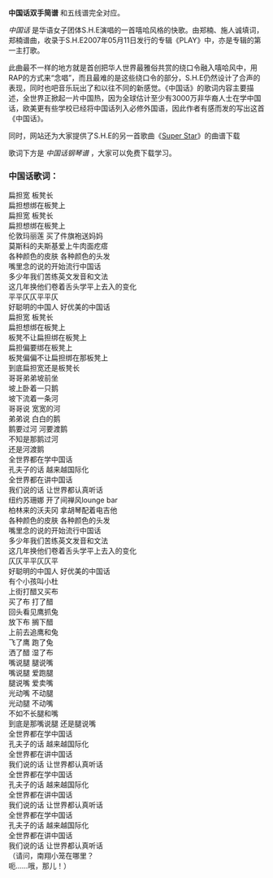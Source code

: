 

**中国话双手简谱** 和五线谱完全对应。

_中国话_
是华语女子团体S.H.E演唱的一首嘻哈风格的快歌。由郑楠、施人诚填词，郑楠谱曲，收录于S.H.E2007年05月11日发行的专辑《PLAY》中，亦是专辑的第一主打歌。

此曲最不一样的地方就是首创把华人世界最雅俗共赏的绕口令融入嘻哈风中，用RAP的方式来“念唱”，而且最难的是这些绕口令的部分，S.H.E仍然设计了合声的表现，同时也吧音乐玩出了和以往不同的新感觉。《中国话》的歌词内容主要描述，全世界正掀起一片中国热，因为全球估计至少有3000万非华裔人士在学中国话，欧美更有些学校已经将中国话列入必修外国语，因此作者有感而发的写出这首《中国话》。

同时，网站还为大家提供了S.H.E的另一首歌曲《[Super Star](Music-8216-Super-Star-S-H-E.html "Super
Star")》的曲谱下载

歌词下方是 _中国话钢琴谱_ ，大家可以免费下载学习。

### 中国话歌词：

扁担宽 板凳长  
扁担想绑在板凳上  
扁担宽 板凳长  
扁担想绑在板凳上  
伦敦玛丽莲 买了件旗袍送妈妈  
莫斯科的夫斯基爱上牛肉面疙瘩  
各种颜色的皮肤 各种颜色的头发  
嘴里念的说的开始流行中国话  
多少年我们苦练英文发音和文法  
这几年换他们卷着舌头学平上去入的变化  
平平仄仄平平仄  
好聪明的中国人 好优美的中国话  
扁担宽 板凳长  
扁担想绑在板凳上  
板凳不让扁担绑在板凳上  
扁担偏要绑在板凳上  
板凳偏偏不让扁担绑在那板凳上  
到底扁担宽还是板凳长  
哥哥弟弟坡前坐  
坡上卧着一只鹅  
坡下流着一条河  
哥哥说 宽宽的河  
弟弟说 白白的鹅  
鹅要过河 河要渡鹅  
不知是那鹅过河  
还是河渡鹅  
全世界都在学中国话  
孔夫子的话 越来越国际化  
全世界都在讲中国话  
我们说的话 让世界都认真听话  
纽约苏珊娜 开了间禅风lounge bar  
柏林来的沃夫冈 拿胡琴配着电吉他  
各种颜色的皮肤 各种颜色的头发  
嘴里念的说的开始流行中国话  
多少年我们苦练英文发音和文法  
这几年换他们卷着舌头学平上去入的变化  
仄仄平平仄仄平  
好聪明的中国人 好优美的中国话  
有个小孩叫小杜  
上街打醋又买布  
买了布 打了醋  
回头看见鹰抓兔  
放下布 搁下醋  
上前去追鹰和兔  
飞了鹰 跑了兔  
洒了醋 湿了布  
嘴说腿 腿说嘴  
嘴说腿 爱跑腿  
腿说嘴 爱卖嘴  
光动嘴 不动腿  
光动腿 不动嘴  
不如不长腿和嘴  
到底是那嘴说腿 还是腿说嘴  
全世界都在学中国话  
孔夫子的话 越来越国际化  
全世界都在讲中国话  
我们说的话 让世界都认真听话  
全世界都在学中国话  
孔夫子的话 越来越国际化  
全世界都在讲中国话  
我们说的话 让世界都认真听话  
全世界都在学中国话  
孔夫子的话 越来越国际化  
全世界都在讲中国话  
我们说的话 让世界都认真听话  
（请问，南翔小笼在哪里？  
呃……哦，那儿！）

